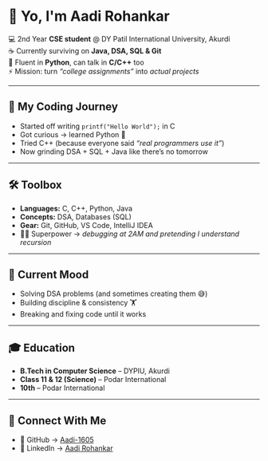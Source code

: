 # 👋 Yo, I'm Aadi Rohankar  

💻 2nd Year **CSE student** @ DY Patil International University, Akurdi  
☕ Currently surviving on **Java, DSA, SQL & Git**  
🐍 Fluent in **Python**, can talk in **C/C++** too  
⚡ Mission: turn *“college assignments”* into *actual projects*  

---

## 🚀 My Coding Journey
- Started off writing `printf("Hello World");` in C  
- Got curious → learned Python 🐍  
- Tried C++ (because everyone said *“real programmers use it”*)  
- Now grinding DSA + SQL + Java like there’s no tomorrow  

---

## 🛠️ Toolbox
- **Languages:** C, C++, Python, Java  
- **Concepts:** DSA, Databases (SQL)  
- **Gear:** Git, GitHub, VS Code, IntelliJ IDEA  
- 🧑‍🔧 Superpower → *debugging at 2AM and pretending I understand recursion*  

---

## 🌱 Current Mood
- Solving DSA problems (and sometimes creating them 😅)  
- Building discipline & consistency 🏋️  
- Breaking and fixing code until it works  

---

## 🎓 Education
- **B.Tech in Computer Science** – DYPIU, Akurdi  
- **Class 11 & 12 (Science)** – Podar International  
- **10th** – Podar International  

---

## 🔗 Connect With Me
- 🐙 GitHub → [Aadi-1605](https://github.com/Aadi-1605)  
- 💼 LinkedIn → [Aadi Rohankar](https://in.linkedin.com/in/aadi-rohankar-b65926381)  

